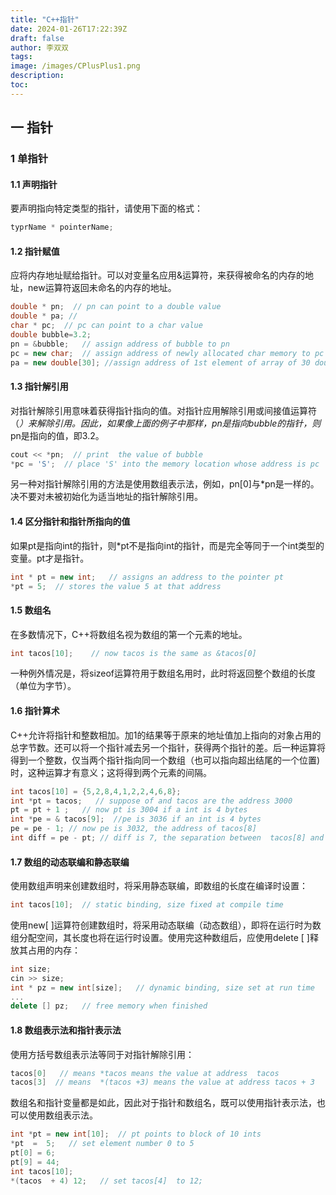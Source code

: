 ```yaml
---
title: "C++指针"
date: 2024-01-26T17:22:39Z
draft: false
author: 李双双
tags:
image: /images/CPlusPlus1.png
description:
toc:
---
```


## 一 指针
### 1 单指针
#### 1.1 声明指针
要声明指向特定类型的指针，请使用下面的格式：
``` c++
typrName * pointerName;
```
#### 1.2 指针赋值
应将内存地址赋给指针。可以对变量名应用&运算符，来获得被命名的内存的地址，new运算符返回未命名的内存的地址。
``` c++
double * pn;  // pn can point to a double value
double * pa; //
char * pc;  // pc can point to a char value 
double bubble=3.2;
pn = &bubble;   // assign address of bubble to pn
pc = new char;  // assign address of newly allocated char memory to pc
pa = new double[30]; //assign address of 1st element of array of 30 double to pa
``` 
#### 1.3 指针解引用
对指针解除引用意味着获得指针指向的值。对指针应用解除引用或间接值运算符（*）来解除引用。因此，如果像上面的例子中那样，pn是指向bubble的指针，则*pn是指向的值，即3.2。
``` c++
cout << *pn;  // print  the value of bubble
*pc = 'S';  // place 'S' into the memory location whose address is pc
```
另一种对指针解除引用的方法是使用数组表示法，例如，pn[0]与*pn是一样的。决不要对未被初始化为适当地址的指针解除引用。
#### 1.4 区分指针和指针所指向的值
如果pt是指向int的指针，则*pt不是指向int的指针，而是完全等同于一个int类型的变量。pt才是指针。
``` c++
int * pt = new int;   // assigns an address to the pointer pt
*pt = 5;  // stores the value 5 at that address
```
#### 1.5 数组名
在多数情况下，C++将数组名视为数组的第一个元素的地址。
``` c++
int tacos[10];    // now tacos is the same as &tacos[0]
```
一种例外情况是，将sizeof运算符用于数组名用时，此时将返回整个数组的长度（单位为字节）。
#### 1.6 指针算术
C++允许将指针和整数相加。加1的结果等于原来的地址值加上指向的对象占用的总字节数。还可以将一个指针减去另一个指针，获得两个指针的差。后一种运算将得到一个整数，仅当两个指针指向同一个数组（也可以指向超出结尾的一个位置)时，这种运算才有意义；这将得到两个元素的间隔。
``` c++
int tacos[10] = {5,2,8,4,1,2,2,4,6,8};
int *pt = tacos;   // suppose of and tacos are the address 3000
pt = pt + 1 ;   // now pt is 3004 if a int is 4 bytes
int *pe = & tacos[9];  //pe is 3036 if an int is 4 bytes
pe = pe - 1; // now pe is 3032, the address of tacos[8]
int diff = pe - pt; // diff is 7, the separation between  tacos[8] and tacos[1]
```
#### 1.7 数组的动态联编和静态联编
使用数组声明来创建数组时，将采用静态联编，即数组的长度在编译时设置：
``` c++
int tacos[10];  // static binding, size fixed at compile time
```
使用new[ ]运算符创建数组时，将采用动态联编（动态数组），即将在运行时为数组分配空间，其长度也将在运行时设置。使用完这种数组后，应使用delete [ ]释放其占用的内存：
``` c++
int size;
cin >> size;
int * pz = new int[size];   // dynamic binding, size set at run time
...
delete [] pz;   // free memory when finished
```
#### 1.8 数组表示法和指针表示法
使用方括号数组表示法等同于对指针解除引用：
``` c++
tacos[0]   // means *tacos means the value at address  tacos
tacos[3]  // means  *(tacos +3) means the value at address tacos + 3
```
数组名和指针变量都是如此，因此对于指针和数组名，既可以使用指针表示法，也可以使用数组表示法。
``` c++
int *pt = new int[10];  // pt points to block of 10 ints
*pt  =  5;   // set element number 0 to 5
pt[0] = 6; 
pt[9] = 44;
int tacos[10];
*(tacos  + 4) 12;   // set tacos[4]  to 12; 
```